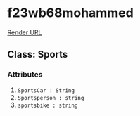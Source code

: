# f23wb68mohammed
[Render URL](https://f23wb68mohammed.onrender.com/)

## Class: Sports
### Attributes
1) `SportsCar : String`
2) `Sportsperson : string`
3) `sportsbike : string`